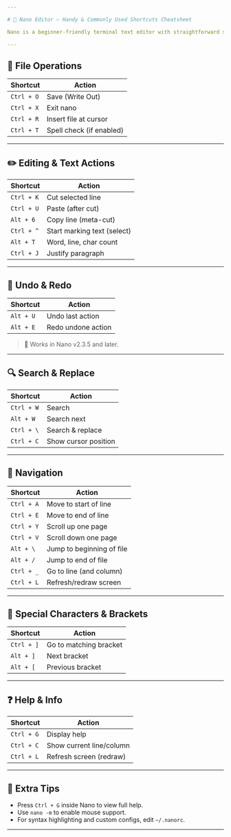 ```yaml
---

# 🧠 Nano Editor – Handy & Commonly Used Shortcuts Cheatsheet

Nano is a beginner-friendly terminal text editor with straightforward shortcuts.

---
```


## 📁 File Operations

| Shortcut   | Action                   |
| ---------- | ------------------------ |
| `Ctrl + O` | Save (Write Out)         |
| `Ctrl + X` | Exit nano                |
| `Ctrl + R` | Insert file at cursor    |
| `Ctrl + T` | Spell check (if enabled) |

---

## ✏️ Editing & Text Actions

| Shortcut   | Action                      |
| ---------- | --------------------------- |
| `Ctrl + K` | Cut selected line           |
| `Ctrl + U` | Paste (after cut)           |
| `Alt + 6`  | Copy line (meta-cut)        |
| `Ctrl + ^` | Start marking text (select) |
| `Alt + T`  | Word, line, char count      |
| `Ctrl + J` | Justify paragraph           |

---

## 🔄 Undo & Redo

| Shortcut  | Action             |
| --------- | ------------------ |
| `Alt + U` | Undo last action   |
| `Alt + E` | Redo undone action |

> 📝 Works in Nano v2.3.5 and later.

---

## 🔍 Search & Replace

| Shortcut   | Action               |
| ---------- | -------------------- |
| `Ctrl + W` | Search               |
| `Alt + W`  | Search next          |
| `Ctrl + \` | Search & replace     |
| `Ctrl + C` | Show cursor position |

---

## 🧭 Navigation

| Shortcut   | Action                    |
| ---------- | ------------------------- |
| `Ctrl + A` | Move to start of line     |
| `Ctrl + E` | Move to end of line       |
| `Ctrl + Y` | Scroll up one page        |
| `Ctrl + V` | Scroll down one page      |
| `Alt + \`  | Jump to beginning of file |
| `Alt + /`  | Jump to end of file       |
| `Ctrl + _` | Go to line (and column)   |
| `Ctrl + L` | Refresh/redraw screen     |

---

## 🔣 Special Characters & Brackets

| Shortcut   | Action                 |
| ---------- | ---------------------- |
| `Ctrl + ]` | Go to matching bracket |
| `Alt + ]`  | Next bracket           |
| `Alt + [`  | Previous bracket       |

---

## ❓ Help & Info

| Shortcut   | Action                   |
| ---------- | ------------------------ |
| `Ctrl + G` | Display help             |
| `Ctrl + C` | Show current line/column |
| `Ctrl + L` | Refresh screen (redraw)  |

---

## 🧰 Extra Tips

* Press `Ctrl + G` inside Nano to view full help.
* Use `nano -m` to enable mouse support.
* For syntax highlighting and custom configs, edit `~/.nanorc`.

---
